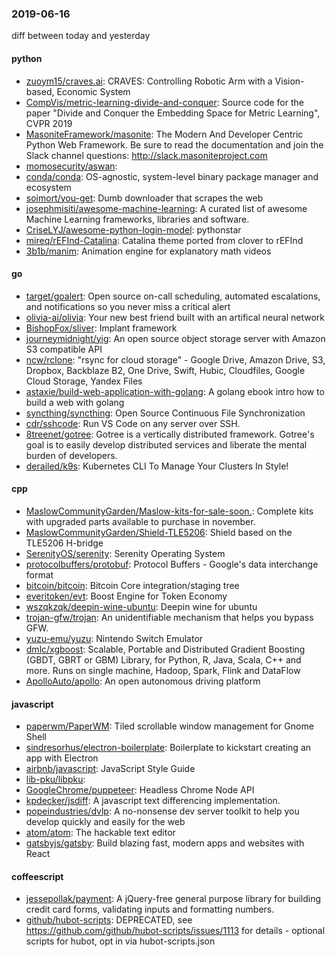 ### 2019-06-16
diff between today and yesterday

#### python
* [zuoym15/craves.ai](https://github.com/zuoym15/craves.ai): CRAVES: Controlling Robotic Arm with a Vision-based, Economic System
* [CompVis/metric-learning-divide-and-conquer](https://github.com/CompVis/metric-learning-divide-and-conquer): Source code for the paper "Divide and Conquer the Embedding Space for Metric Learning", CVPR 2019
* [MasoniteFramework/masonite](https://github.com/MasoniteFramework/masonite): The Modern And Developer Centric Python Web Framework. Be sure to read the documentation and join the Slack channel questions: http://slack.masoniteproject.com
* [momosecurity/aswan](https://github.com/momosecurity/aswan): 
* [conda/conda](https://github.com/conda/conda): OS-agnostic, system-level binary package manager and ecosystem
* [soimort/you-get](https://github.com/soimort/you-get):  Dumb downloader that scrapes the web
* [josephmisiti/awesome-machine-learning](https://github.com/josephmisiti/awesome-machine-learning): A curated list of awesome Machine Learning frameworks, libraries and software.
* [CriseLYJ/awesome-python-login-model](https://github.com/CriseLYJ/awesome-python-login-model): pythonstar
* [mireq/rEFInd-Catalina](https://github.com/mireq/rEFInd-Catalina): Catalina theme ported from clover to rEFInd
* [3b1b/manim](https://github.com/3b1b/manim): Animation engine for explanatory math videos

#### go
* [target/goalert](https://github.com/target/goalert): Open source on-call scheduling, automated escalations, and notifications so you never miss a critical alert
* [olivia-ai/olivia](https://github.com/olivia-ai/olivia): Your new best friend built with an artifical neural network
* [BishopFox/sliver](https://github.com/BishopFox/sliver): Implant framework
* [journeymidnight/yig](https://github.com/journeymidnight/yig): An open source object storage server with Amazon S3 compatible API
* [ncw/rclone](https://github.com/ncw/rclone): "rsync for cloud storage" - Google Drive, Amazon Drive, S3, Dropbox, Backblaze B2, One Drive, Swift, Hubic, Cloudfiles, Google Cloud Storage, Yandex Files
* [astaxie/build-web-application-with-golang](https://github.com/astaxie/build-web-application-with-golang): A golang ebook intro how to build a web with golang
* [syncthing/syncthing](https://github.com/syncthing/syncthing): Open Source Continuous File Synchronization
* [cdr/sshcode](https://github.com/cdr/sshcode): Run VS Code on any server over SSH.
* [8treenet/gotree](https://github.com/8treenet/gotree): Gotree is a vertically distributed framework. Gotree's goal is to easily develop distributed services and liberate the mental burden of developers.
* [derailed/k9s](https://github.com/derailed/k9s):  Kubernetes CLI To Manage Your Clusters In Style!

#### cpp
* [MaslowCommunityGarden/Maslow-kits-for-sale-soon.](https://github.com/MaslowCommunityGarden/Maslow-kits-for-sale-soon.): Complete kits with upgraded parts available to purchase in november.
* [MaslowCommunityGarden/Shield-TLE5206](https://github.com/MaslowCommunityGarden/Shield-TLE5206): Shield based on the TLE5206 H-bridge
* [SerenityOS/serenity](https://github.com/SerenityOS/serenity): Serenity Operating System
* [protocolbuffers/protobuf](https://github.com/protocolbuffers/protobuf): Protocol Buffers - Google's data interchange format
* [bitcoin/bitcoin](https://github.com/bitcoin/bitcoin): Bitcoin Core integration/staging tree
* [everitoken/evt](https://github.com/everitoken/evt): Boost Engine for Token Economy
* [wszqkzqk/deepin-wine-ubuntu](https://github.com/wszqkzqk/deepin-wine-ubuntu): Deepin wine for ubuntu
* [trojan-gfw/trojan](https://github.com/trojan-gfw/trojan): An unidentifiable mechanism that helps you bypass GFW.
* [yuzu-emu/yuzu](https://github.com/yuzu-emu/yuzu): Nintendo Switch Emulator
* [dmlc/xgboost](https://github.com/dmlc/xgboost): Scalable, Portable and Distributed Gradient Boosting (GBDT, GBRT or GBM) Library, for Python, R, Java, Scala, C++ and more. Runs on single machine, Hadoop, Spark, Flink and DataFlow
* [ApolloAuto/apollo](https://github.com/ApolloAuto/apollo): An open autonomous driving platform

#### javascript
* [paperwm/PaperWM](https://github.com/paperwm/PaperWM): Tiled scrollable window management for Gnome Shell
* [sindresorhus/electron-boilerplate](https://github.com/sindresorhus/electron-boilerplate): Boilerplate to kickstart creating an app with Electron
* [airbnb/javascript](https://github.com/airbnb/javascript): JavaScript Style Guide
* [lib-pku/libpku](https://github.com/lib-pku/libpku): 
* [GoogleChrome/puppeteer](https://github.com/GoogleChrome/puppeteer): Headless Chrome Node API
* [kpdecker/jsdiff](https://github.com/kpdecker/jsdiff): A javascript text differencing implementation.
* [popeindustries/dvlp](https://github.com/popeindustries/dvlp):  A no-nonsense dev server toolkit to help you develop quickly and easily for the web
* [atom/atom](https://github.com/atom/atom): The hackable text editor
* [gatsbyjs/gatsby](https://github.com/gatsbyjs/gatsby): Build blazing fast, modern apps and websites with React

#### coffeescript
* [jessepollak/payment](https://github.com/jessepollak/payment):  A jQuery-free general purpose library for building credit card forms, validating inputs and formatting numbers.
* [github/hubot-scripts](https://github.com/github/hubot-scripts): DEPRECATED, see https://github.com/github/hubot-scripts/issues/1113 for details - optional scripts for hubot, opt in via hubot-scripts.json
